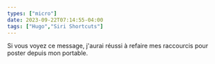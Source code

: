 ```yaml
---
types: ["micro"]
date: 2023-09-22T07:14:55-04:00
tags: ["Hugo","Siri Shortcuts"]
---
```

Si vous voyez ce message, j'aurai réussi à refaire mes raccourcis pour poster depuis mon portable.

